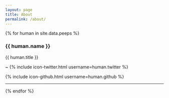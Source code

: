 ```yaml
---
layout: page
title: About
permalink: /about/
---
```


{% for human in site.data.peeps %}
### {{ human.name }}
{{ human.title }}

~ {% include icon-twitter.html username=human.twitter %}

{% include icon-github.html username=human.github %}

----
{% endfor %}
